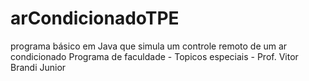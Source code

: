 # arCondicionadoTPE
programa básico em Java que simula um controle remoto de um ar condicionado
Programa de faculdade - Topicos especiais - Prof. Vitor Brandi Junior


